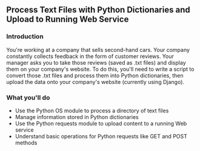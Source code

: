 ## Process Text Files with Python Dictionaries and Upload to Running Web Service

### Introduction
You're working at a company that sells second-hand cars. Your company constantly collects feedback in the form of customer reviews. Your manager asks you to take those reviews (saved as .txt files) and display them on your company's website. To do this, you'll need to write a script to convert those .txt files and process them into Python dictionaries, then upload the data onto your company's website (currently using Django).

### What you'll do
  * Use the Python OS module to process a directory of text files
  * Manage information stored in Python dictionaries
  * Use the Python requests module to upload content to a running Web service
  * Understand basic operations for Python requests like GET and POST methods
